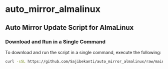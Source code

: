 # auto_mirror_almalinux

## **Auto Mirror Update Script for AlmaLinux**

### **Download and Run in a Single Command**

To download and run the script in a single command, execute the following:

```bash
curl -sSL https://github.com/Sajibekanti/auto_mirror_almalinux/raw/main/update_mirror.sh | sudo bash
```
